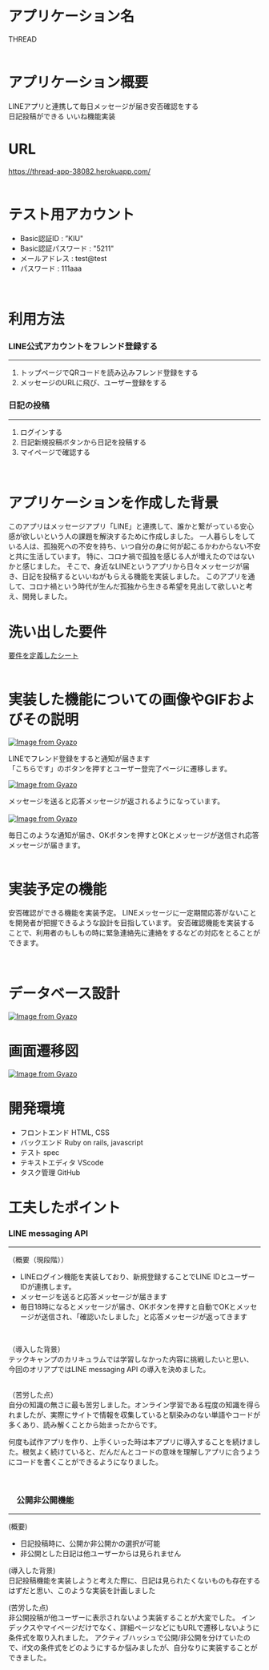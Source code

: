 # アプリケーション名
THREAD  
<br>

# アプリケーション概要
LINEアプリと連携して毎日メッセージが届き安否確認をする  
日記投稿ができる
いいね機能実装
<br>

# URL
https://thread-app-38082.herokuapp.com/  
<br>


# テスト用アカウント
- Basic認証ID : ”KIU"
- Basic認証パスワード : "5211"
- メールアドレス : test@test
- パスワード : 111aaa  
<br>

# 利用方法
### LINE公式アカウントをフレンド登録する
***
1. トップページでQRコードを読み込みフレンド登録をする
2. メッセージのURLに飛び、ユーザー登録をする

### 日記の投稿
***
1. ログインする
2. 日記新規投稿ボタンから日記を投稿する
3. マイページで確認する  
<br>

# アプリケーションを作成した背景
このアプリはメッセージアプリ「LINE」と連携して、誰かと繋がっている安心感が欲しいという人の課題を解決するために作成しました。
一人暮らしをしている人は、孤独死への不安を持ち、いつ自分の身に何が起こるかわからない不安と共に生活しています。
特に、コロナ禍で孤独を感じる人が増えたのではないかと感じました。
そこで、身近なLINEというアプリから日々メッセージが届き、日記を投稿するといいねがもらえる機能を実装しました。
このアプリを通して、コロナ禍という時代が生んだ孤独から生きる希望を見出して欲しいと考え、開発しました。

# 洗い出した要件
[要件を定義したシート](https://docs.google.com/spreadsheets/d/1qjAYbKSrR3WXR6txBWmN_1iuw8PXPWS0Mu-ACh17iSg/edit?usp=sharing)  
<br>


# 実装した機能についての画像やGIFおよびその説明
[![Image from Gyazo](https://i.gyazo.com/ec34b647a9df7c19546f5d584934a6c4.png)](https://gyazo.com/ec34b647a9df7c19546f5d584934a6c4)

LINEでフレンド登録をすると通知が届きます  
「こちらです」のボタンを押すとユーザー登完了ページに遷移します。  

[![Image from Gyazo](https://i.gyazo.com/338a95fa0ca048635af3a8a861475dc7.png)](https://gyazo.com/338a95fa0ca048635af3a8a861475dc7)

メッセージを送ると応答メッセージが返されるようになっています。  
<br>
[![Image from Gyazo](https://i.gyazo.com/da3090a52307b20db179dc4da273e99a.png)](https://gyazo.com/da3090a52307b20db179dc4da273e99a)

毎日このような通知が届き、OKボタンを押すとOKとメッセージが送信され応答メッセージが届きます。  
<br>


# 実装予定の機能
安否確認ができる機能を実装予定。
LINEメッセージに一定期間応答がないことを開発者が把握できるような設計を目指しています。
安否確認機能を実装することで、利用者のもしもの時に緊急連絡先に連絡をするなどの対応をとることができます。

<br>

# データベース設計

[![Image from Gyazo](https://i.gyazo.com/cc42274347ec98d218465ce57117a871.png)](https://gyazo.com/cc42274347ec98d218465ce57117a871)



# 画面遷移図

[![Image from Gyazo](https://i.gyazo.com/870e77eec7199132c45e359cd818963c.png)](https://gyazo.com/870e77eec7199132c45e359cd818963c)

# 開発環境
- フロントエンド HTML, CSS
- バックエンド Ruby on rails, javascript
- テスト spec
- テキストエディタ VScode
- タスク管理 GitHub

# 工夫したポイント
### LINE messaging API
***
（概要（現段階））  
- LINEログイン機能を実装しており、新規登録することでLINE IDとユーザーIDが連携します。
- メッセージを送ると応答メッセージが届きます
- 毎日18時になるとメッセージが届き、OKボタンを押すと自動でOKとメッセージが送信され、「確認いたしました」と応答メッセージが返ってきます  
<br>

（導入した背景）   
 テックキャンプのカリキュラムでは学習しなかった内容に挑戦したいと思い、  
今回のオリアプではLINE messaging API の導入を決めました。  
<br>

（苦労した点）  
自分の知識の無さに最も苦労しました。オンライン学習である程度の知識を得られましたが、実際にサイトで情報を収集していると馴染みのない単語やコードが多くあり、読み解くことから始まったからです。

何度も試作アプリを作り、上手くいった時は本アプリに導入することを続けました。根気よく続けていると、だんだんとコードの意味を理解しアプリに合うようにコードを書くことができるようになりました。

<br>


### 　公開非公開機能
***
(概要)
- 日記投稿時に、公開か非公開かの選択が可能
- 非公開とした日記は他ユーザーからは見られません

(導入した背景)  
日記投稿機能を実装しようと考えた際に、日記は見られたくないものも存在するはずだと思い、このような実装を計画しました

(苦労した点)  
非公開投稿が他ユーザーに表示されないよう実装することが大変でした。
インデックスやマイページだけでなく、詳細ページなどにもURLで遷移しないように条件式を取り入れました。
アクティブハッシュで公開/非公開を分けていたので、if文の条件式をどのようにするか悩みましたが、自分なりに実装することができました。


